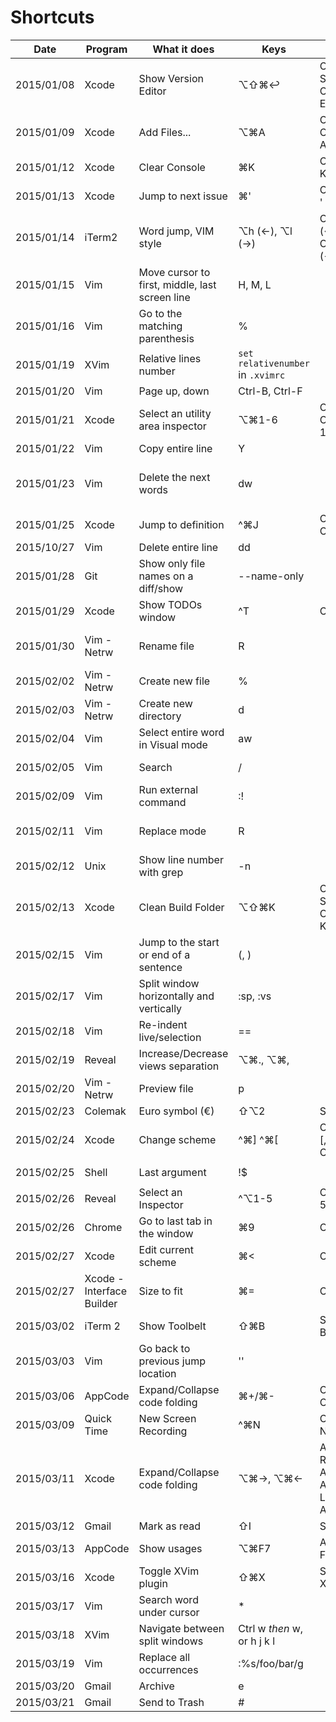 # Shortcuts

Date | Program | What it does | Keys | Keys | Notes
---|---|---|---|---|---
2015/01/08 | Xcode | Show Version Editor | ⌥⇧⌘↩ | Option Shift Command Enter |
2015/01/09 | Xcode | Add Files... | ⌥⌘A | Option Command A |
2015/01/12 | Xcode | Clear Console | ⌘K | Command K |
2015/01/13 | Xcode | Jump to next issue | ⌘'| Command ' |
2015/01/14 | iTerm2 | Word jump, VIM style | ⌥h (←), ⌥l (→) | Option H (←), Option L (→) | https://coderwall.com/p/h6yfda/use-and-to-jump-forwards-backwards-words-in-iterm-2-on-os-x
2015/01/15 | Vim | Move cursor to first, middle, last screen line | H, M, L | |
2015/01/16 | Vim | Go to the matching parenthesis | % | |
2015/01/19 | XVim | Relative lines number | `set relativenumber` in `.xvimrc` | | Port of [this](http://jeffkreeftmeijer.com/2012/relative-line-numbers-in-vim-for-super-fast-movement/) vim plugin
2015/01/20 | Vim | Page up, down | Ctrl-B, Ctrl-F | | |
2015/01/21 | Xcode | Select an utility area inspector | ⌥⌘1-6 | Option Command 1 to 6 |
2015/01/22 | Vim | Copy entire line | Y | |
2015/01/23 | Vim | Delete the next <number> words | d<number>w | | This is actually a deeper combo: command number motion, which repeats command number times in the motiond direction (_I think_)
2015/01/25 | Xcode | Jump to definition | ^⌘J | Ctrl Comant J | Jump to definition on what's under the cursor
2015/10/27 | Vim | Delete entire line | dd | |
2015/01/28 | Git | Show only file names on a diff/show | --name-only | | Use this `git show HEAD --name-only` to see only the names of the files changed in the last commit
2015/01/29 | Xcode | Show TODOs window | ^T | Ctrl T | Needs the [XToDo plugin](https://github.com/trawor/XToDo) to be installed
2015/01/30 | Vim - Netrw | Rename file | R | | _To be fair it'd always been written on the header, quite silly that I had to google it..._
2015/02/02 | Vim - Netrw | Create new file | % | | _This one wasn't in the header instead ^^_
2015/02/03 | Vim - Netrw | Create new directory | d | | 
2015/02/04 | Vim | Select entire word in Visual mode | aw | |
2015/02/05 | Vim | Search | / | | _Then using n you can go to the next match_ |
2015/02/09 | Vim | Run external command | :! | |
2015/02/11 | Vim | Replace mode | R | | "Replace mode is like Insert mode, but every typed character deletes an existing character." `vimtutor`
2015/02/12 | Unix | Show line number with grep | -n | | _Ok this is an option, but it's kind of a shortcut right?_
2015/02/13 | Xcode | Clean Build Folder | ⌥⇧⌘K | Option Shift Command K | Deletes the infamous DerivedData folder
2015/02/15 | Vim | Jump to the start or end of a sentence | (, ) | |
2015/02/17 | Vim | Split window horizontally and vertically | :sp, :vs | |
2015/02/18 | Vim | Re-indent live/selection | == | |
2015/02/19 | Reveal | Increase/Decrease views separation | ⌥⌘., ⌥⌘, | |
2015/02/20 | Vim - Netrw | Preview file | p | |
2015/02/23 | Colemak | Euro symbol (€) | ⇧⌥2| Shift Alt 2 | |
2015/02/24 | Xcode | Change scheme | ^⌘] ^⌘[ | Ctrl Cmd [, Ctrl Cmd ] |
2015/02/25 | Shell | Last argument | !$ | | `chmod 755 /etc/file; vim !$ # vim /etc/file`
2015/02/26 | Reveal | Select an Inspector | ^⌥1-5 | Ctrl Alt 1-5 |
2015/02/26 | Chrome | Go to last tab in the window | ⌘9 | Cmd 9 | |
2015/02/27 | Xcode | Edit current scheme | ⌘< | Cmd < | |
2015/02/27 | Xcode - Interface Builder | Size to fit | ⌘= | Cmd = | |
2015/03/02 | iTerm 2 | Show Toolbelt | ⇧⌘B | Shift Cmd B | |
2015/03/03 | Vim | Go back to previous jump location | '' | | 
2015/03/06 | AppCode | Expand/Collapse code folding | ⌘+/⌘- | Cmd + / Cmd - | _This is for keyboards without NumPad_ |
2015/03/09 | Quick Time | New Screen Recording | ^⌘N | Ctrl Cmd N | |
2015/03/11 | Xcode | Expand/Collapse code folding | ⌥⌘→, ⌥⌘←| Alt Cmd Right Arrow / Alt Cmd Left Arrow | |
2015/03/12 | Gmail | Mark as read | ⇧I | Shift I | |
2015/03/13 | AppCode | Show usages | ⌥⌘F7 | Alt Cmd F7 | |
2015/03/16 | Xcode | Toggle XVim plugin | ⇧⌘X | Shift Cmd X | _Useful sometimes, like when you have to add emojis :smile:_ |
2015/03/17 | Vim | Search word under cursor | * | |
2015/03/18 | XVim | Navigate between split windows | Ctrl w _then_ w, or h j k l | | _Same as VIM, of course :simple_smile:_
2015/03/19 | Vim | Replace all occurrences | :%s/foo/bar/g | | Note how you have to use s, which stands for substitute
2015/03/20 | Gmail | Archive | e | |
2015/03/21 | Gmail | Send to Trash | # | |
